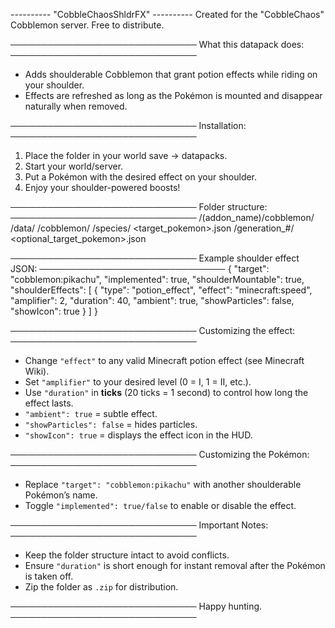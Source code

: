 ---------- "CobbleChaosShldrFX" ----------
Created for the "CobbleChaos" Cobblemon server.
Free to distribute.

──────────────────────────────
What this datapack does:
──────────────────────────────
- Adds shoulderable Cobblemon that grant potion effects while riding on your shoulder.
- Effects are refreshed as long as the Pokémon is mounted and disappear naturally when removed.

──────────────────────────────
Installation:
──────────────────────────────
1. Place the folder in your world save → datapacks.
2. Start your world/server.
3. Put a Pokémon with the desired effect on your shoulder.
4. Enjoy your shoulder-powered boosts!

──────────────────────────────
Folder structure:
──────────────────────────────
/(addon_name)/cobblemon/
    /data/
        /cobblemon/
            /species/
                <target_pokemon>.json
                /generation_#/
                    <optional_target_pokemon>.json

──────────────────────────────
Example shoulder effect JSON:
──────────────────────────────
{
  "target": "cobblemon:pikachu",
  "implemented": true,
  "shoulderMountable": true,
  "shoulderEffects": [
    {
      "type": "potion_effect",
      "effect": "minecraft:speed",
      "amplifier": 2,
      "duration": 40,
      "ambient": true,
      "showParticles": false,
      "showIcon": true
    }
  ]
}

──────────────────────────────
Customizing the effect:
──────────────────────────────
- Change `"effect"` to any valid Minecraft potion effect (see Minecraft Wiki).
- Set `"amplifier"` to your desired level (0 = I, 1 = II, etc.).
- Use `"duration"` in **ticks** (20 ticks = 1 second) to control how long the effect lasts.
- `"ambient": true` = subtle effect.
- `"showParticles": false` = hides particles.
- `"showIcon": true` = displays the effect icon in the HUD.

──────────────────────────────
Customizing the Pokémon:
──────────────────────────────
- Replace `"target": "cobblemon:pikachu"` with another shoulderable Pokémon’s name.
- Toggle `"implemented": true/false` to enable or disable the effect.

──────────────────────────────
Important Notes:
──────────────────────────────
- Keep the folder structure intact to avoid conflicts.
- Ensure `"duration"` is short enough for instant removal after the Pokémon is taken off.
- Zip the folder as `.zip` for distribution.

──────────────────────────────
Happy hunting.
──────────────────────────────













